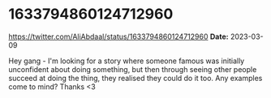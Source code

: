 # 1633794860124712960
https://twitter.com/AliAbdaal/status/1633794860124712960
**Date:** 2023-03-09

Hey gang - I'm looking for a story where someone famous was initially unconfident about doing something, but then through seeing other people succeed at doing the thing, they realised they could do it too. Any examples come to mind? Thanks <3
